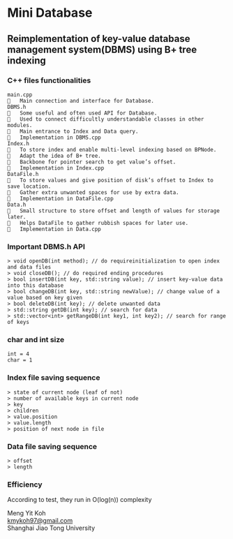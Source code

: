 # Mini Database

## Reimplementation of key-value database management system(DBMS) using B+ tree indexing

### C++ files functionalities
```
main.cpp
	Main connection and interface for Database.
DBMS.h
	Some useful and often used API for Database.
	Used to connect difficultly understandable classes in other modules.
	Main entrance to Index and Data query.
	Implementation in DBMS.cpp
Index.h
	To store index and enable multi-level indexing based on BPNode.
	Adapt the idea of B+ tree.
	Backbone for pointer search to get value’s offset.
	Implementation in Index.cpp
DataFile.h
	To store values and give position of disk’s offset to Index to save location.
	Gather extra unwanted spaces for use by extra data.
	Implementation in DataFile.cpp
Data.h
	Small structure to store offset and length of values for storage later.
	Helps DataFile to gather rubbish spaces for later use.
	Implementation in Data.cpp
```

### Important DBMS.h API
```
> void openDB(int method); // do requireinitialization to open index and data files
> void closeDB(); // do required ending procedures
> bool insertDB(int key, std::string value); // insert key-value data into this database
> bool changeDB(int key, std::string newValue); // change value of a value based on key given
> bool deleteDB(int key); // delete unwanted data
> std::string getDB(int key); // search for data
> std::vector<int> getRangeDB(int key1, int key2); // search for range of keys

```

### char and int size
```
int = 4
char = 1
```

### Index file saving sequence
```
> state of current node (leaf of not)  
> number of available keys in current node  
> key  
> children  
> value.position  
> value.length  
> position of next node in file
```

### Data file saving sequence  
```
> offset
> length
```

### Efficiency
According to test, they run in O(log(n)) complexity  


Meng Yit Koh  
kmykoh97@gmail.com   
Shanghai Jiao Tong University  